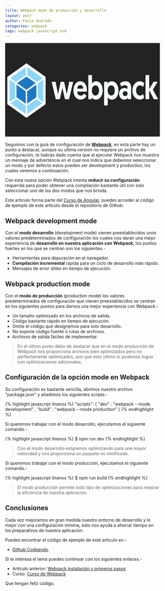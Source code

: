 ```yaml
---
title: Webpack modo de producción y desarrollo
layout: post
author: Paulo Andrade
categories: webpack
tags: webpack javascript es6
---
```


![Webpack javascript](/img/webpack.jpg)

Seguimos con la guía de configuración de **[Webpack](/articulos/webpack-instalacion-y-primeros-pasos.html)**, en esta parte hay un punto a destacar, aunque su ultima versión no requiere un archivo de configuración, te habrás dado cuenta que al ejecutar Webpack nos muestra un mensaje de advertencia en el cual nos indica que debemos seleccionar un modo y por defecto estos pueden ser development y production, los cuales veremos a continuación.

Con esta nueva opción Webpack intenta **reducir su configuración** requerida para poder obtener una compilación bastante útil con solo seleccionar uno de los dos modos que nos brinda.

<div class="redes-background">
Este articulo forma parte del <a href="https://github.com/Codeandomx/webpack-for-react" target="_blank">Curso de Angular</a>, puedes acceder al código de ejemplo de este articulo desde el repositorio de Github.
</div>

## Webpack development mode

Con el **modo desarrollo** (development mode) vienen preestablecidos unos valores predeterminados de configuración los cuales nos darán una mejor experiencia de **desarrollo en nuestra aplicación con Webpack**, los puntos fuertes en los que se centran son los siguientes.-

* Herramientas para depuración en el navegador.
* **Compilación incremental** rápida para un ciclo de desarrollo más rápido.
* Mensajes de error útiles en tiempo de ejecución.

## Webpack production mode

Con el **modo de producción** (production mode) los valores predeterminados de configuración que vienen preestablecidos se centran en los siguientes puntos para darnos una mejor experiencia con Webpack.-

* Un tamaño optimizado en los archivos de salida.
* Código bastante rápido en tiempo de ejecución.
* Omite el código que designemos para solo desarrollo.
* No expone código fuente o rutas de archivos.
* Archivos de salida fáciles de implementar.

> En el ultimo punto debo de destacar que en el modo producción de Webpack nos proporciona archivos bien optimizados pero no perfectamente optimizados, aun que esto ultimo lo podemos lograr con optimizaciones adicionales.

## Configuración de la opción mode en Webpack

Su configuración es bastante sencilla, abrimos nuestro archivo "package.json" y añadimos los siguientes scripts.-

{% highlight javascript linenos %}
"scripts": {
    "dev" : "webpack --mode development" , 
    "build" : "webpack --mode production" 
  }
{% endhighlight %}

Si queremos trabajar con el modo desarrollo, ejecutamos el siguiente comando.-

{% highlight javascript linenos %}
$ npm run dev
{% endhighlight %}

> Con el modo desarrollo estaremos optimizando para une mayor velocidad y nos proporciona un paquete no minificado.

Si queremos trabajar con el modo producción, ejecutamos el siguiente comando.-

{% highlight javascript linenos %}
$ npm run build
{% endhighlight %}

> El modo producción permite todo tipo de optimizaciones para mejorar la eficiencia de nuestra aplicación.

## Conclusiones

Cada vez mejoramos en gran medida nuestro entorno de desarrollo y lo mejor con una configuración mínima, esto nos ayuda a ahorrar tiempo en los preparativos de nuestra aplicación.

Puedes encontrar el código de ejemplo de este articulo en.-

* [Github Codeando](https://github.com/Codeandomx/webpack-for-react).

Si te interesa el tema puedes continuar con los siguientes enlaces.-

* Articulo anterior: [Webpack instalación y primeros pasos](/articulos/webpack-instalacion-y-primeros-pasos.html)
* Curso: [Curso de Webpack](https://github.com/Codeandomx/webpack-for-react)

Que tengan feliz código.